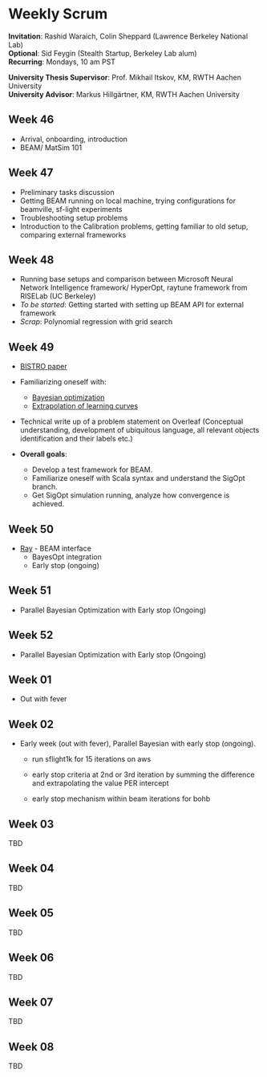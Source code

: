 # Weekly Scrum

**Invitation**: Rashid Waraich, Colin Sheppard (Lawrence Berkeley National Lab)  
**Optional**: Sid Feygin (Stealth Startup, Berkeley Lab alum)  
**Recurring**: Mondays, 10 am PST  

**University Thesis Supervisor**: Prof. Mikhail Itskov, KM, RWTH Aachen University  
**University Advisor**: Markus Hillgärtner, KM, RWTH Aachen University  


## Week 46
 
+ Arrival, onboarding, introduction
+ BEAM/ MatSim 101

## Week 47
 
+ Preliminary tasks discussion
+ Getting BEAM running on local machine, trying configurations for beamville, sf-light experiments
+ Troubleshooting setup problems
+ Introduction to the Calibration problems, getting familiar to old setup, comparing external frameworks 

## Week 48
 
+ Running base setups and comparison between Microsoft Neural Network Intelligence framework/ HyperOpt, raytune framework from RISELab (UC Berkeley)
+ *To be started*: Getting started with setting up BEAM API for external framework  
+ *Scrap*: Polynomial regression with grid search

## Week 49
 
+ [BISTRO paper](http://bistro.its.berkeley.edu/assets/download/pdfs/BISTRO_paper.pdf)
+ Familiarizing oneself with:
    + [Bayesian optimization](http://krasserm.github.io/2018/03/21/bayesian-optimization/)
    + [Extrapolation of learning curves](http://aad.informatik.uni-freiburg.de/papers/15-IJCAI-Extrapolation_of_Learning_Curves.pdf)
+ Technical write up of a problem statement on Overleaf (Conceptual understanding, development of ubiquitous language, all relevant objects identification and their labels etc.)

+ **Overall goals**:
    + Develop a test framework for BEAM.
    + Familiarize oneself with Scala syntax and understand the SigOpt branch.
    + Get SigOpt simulation running, analyze how convergence is achieved.  

## Week 50
 
+ [Ray](https://github.com/ray-project/ray/tree/master/python/ray/tune) - BEAM interface 
    + BayesOpt integration 
    + Early stop (ongoing)

## Week 51
 
+ Parallel Bayesian Optimization with Early stop (Ongoing)

## Week 52
 
+ Parallel Bayesian Optimization with Early stop (Ongoing)

## Week 01
 
+ Out with fever

## Week 02
 
+ Early week (out with fever), Parallel Bayesian with early stop (ongoing). 
    + run sflight1k for 15 iterations on aws
    + early stop criteria at 2nd or 3rd iteration by summing the difference and extrapolating the value PER intercept 

    + early stop mechanism within beam iterations for bohb

## Week 03
 
TBD 

## Week 04
 
TBD 

## Week 05
 
TBD 

## Week 06
 
TBD 

## Week 07
 
TBD 

## Week 08
 
TBD 